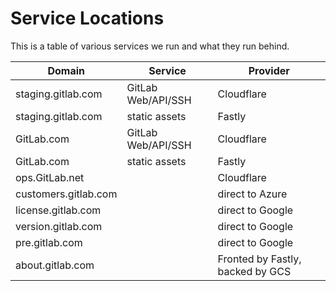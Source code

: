 # Service Locations

This is a table of various services we run and what they run behind.

| Domain               | Service            | Provider                         |
| -------------------- | ------------------ | -------------------------------- |
| staging.gitlab.com   | GitLab Web/API/SSH | Cloudflare                       |
| staging.gitlab.com   | static assets      | Fastly                           |
| GitLab.com           | GitLab Web/API/SSH | Cloudflare                       |
| GitLab.com           | static assets      | Fastly                           |
| ops.GitLab.net       |                    | Cloudflare                       |
| customers.gitlab.com |                    | direct to Azure                  |
| license.gitlab.com   |                    | direct to Google                 |
| version.gitlab.com   |                    | direct to Google                 |
| pre.gitlab.com       |                    | direct to Google                 |
| about.gitlab.com     |                    | Fronted by Fastly, backed by GCS |
